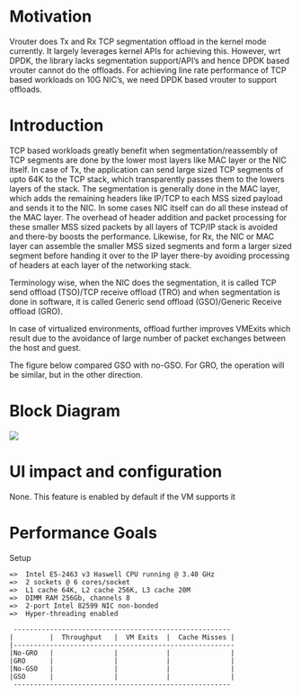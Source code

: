 # Motivation #
Vrouter does Tx and Rx TCP segmentation offload in the kernel mode currently. It largely leverages kernel APIs for achieving this. However, wrt DPDK, the library lacks segmentation support/API’s and hence DPDK based vrouter cannot do the offloads. For achieving line rate performance of TCP based workloads on 10G NIC’s, we need DPDK based vrouter to support offloads.

# Introduction #
TCP based workloads greatly benefit when segmentation/reassembly of TCP segments are done by the lower most layers like MAC layer or the NIC itself. In case of Tx, the application can send large sized TCP segments of upto 64K to the TCP stack, which transparently passes them to the lowers layers of the stack. The segmentation is generally done in the MAC layer, which adds the remaining headers like IP/TCP to each MSS sized payload and sends it to the NIC. In some cases NIC itself can do all these instead of the MAC layer. The overhead of header addition and packet processing for these smaller MSS sized packets by all layers of TCP/IP stack is avoided and there-by boosts the performance. Likewise, for Rx, the NIC or MAC layer can assemble the smaller MSS sized segments and form a larger sized segment before handing it over to the IP layer there-by avoiding processing of headers at each layer of the networking stack.

Terminology wise, when the NIC does the segmentation, it is called TCP send offload (TSO)/TCP receive offload (TRO) and when segmentation is done in software, it is called Generic send offload (GSO)/Generic Receive offload (GRO).

In case of virtualized environments, offload further improves VMExits which result due to the avoidance of large number of packet exchanges between the host and guest.

The figure below compared GSO with no-GSO. For GRO, the operation will be similar, but in the other direction.

# Block Diagram #
![](http://image.slidesharecdn.com/20140928gsoeurobsdcon2014-150111071210-conversion-gate01/95/software-segmentation-offloading-for-freebsd-by-stefano-garzarella-5-638.jpg?cb=1420982015)

# UI impact and configuration #
None. This feature is enabled by default if the VM supports it

# Performance Goals #

Setup
```
=>	Intel E5-2463 v3 Haswell CPU running @ 3.40 GHz
=>	2 sockets @ 6 cores/socket
=>	L1 cache 64K, L2 cache 256K, L3 cache 20M
=>	DIMM RAM 256Gb, channels 8
=>	2-port Intel 82599 NIC non-bonded
=>	Hyper-threading enabled

 ------------------------------------------------------
|         |  Throughput   |  VM Exits  |  Cache Misses |
|-------------------------------------------------------
|No-GRO   |               |            |               |
|GRO      |               |            |               |
|No-GSO   |               |            |               |
|GSO      |               |            |               |
 ------------------------------------------------------
```

